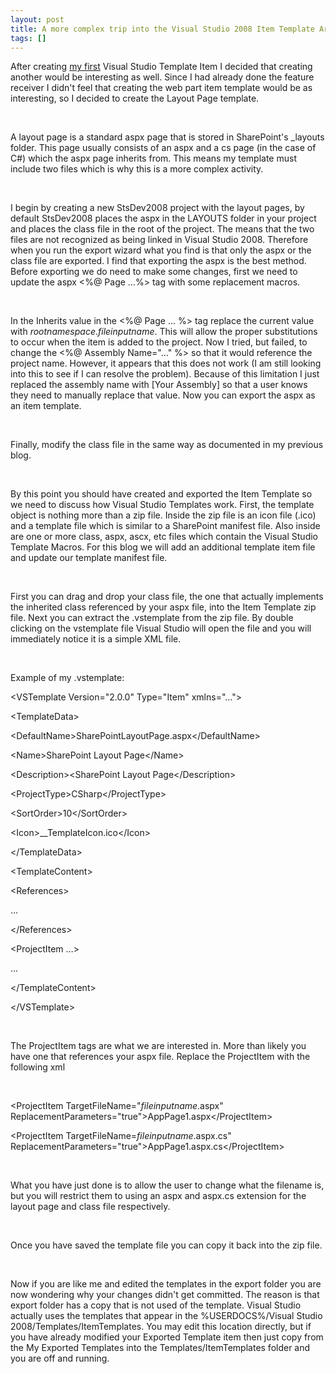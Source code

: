 ```yaml
---
layout: post
title: A more complex trip into the Visual Studio 2008 Item Template Area
tags: []
---
```

After creating [my first](https://blogs.microlinkllc.com/dmcwee/archive/2008/12/21/a-simple-trip-into-the-visual-studio-2008-item-template-area.aspx) Visual Studio Template Item I decided that creating another would be interesting as well. Since I had already done the feature receiver I didn't feel that creating the web part item template would be as interesting, so I decided to create the Layout Page template.

&nbsp; &nbsp;

A layout page is a standard aspx page that is stored in SharePoint's \_layouts folder. This page usually consists of an aspx and a cs page (in the case of C#) which the aspx page inherits from. This means my template must include two files which is why this is a more complex activity.

&nbsp; &nbsp;

I begin by creating a new StsDev2008 project with the layout pages, by default StsDev2008 places the aspx in the LAYOUTS folder in your project and places the class file in the root of the project. The means that the two files are not recognized as being linked in Visual Studio 2008. Therefore when you run the export wizard what you find is that only the aspx or the class file are exported. I find that exporting the aspx is the best method. Before exporting we do need to make some changes, first we need to update the aspx \<%@ Page …%\> tag with some replacement macros.

&nbsp; &nbsp;

In the Inherits value in the \<%@ Page … %\> tag replace the current value with $rootnamespace$.$fileinputname$. This will allow the proper substitutions to occur when the item is added to the project. Now I tried, but failed, to change the \<%@ Assembly Name="…" %\> so that it would reference the project name. However, it appears that this does not work (I am still looking into this to see if I can resolve the problem). Because of this limitation I just replaced the assembly name with [Your Assembly] so that a user knows they need to manually replace that value. Now you can export the aspx as an item template.

&nbsp; &nbsp;

Finally, modify the class file in the same way as documented in my previous blog.

&nbsp; &nbsp;

By this point you should have created and exported the Item Template so we need to discuss how Visual Studio Templates work. First, the template object is nothing more than a zip file. Inside the zip file is an icon file (.ico) and a template file which is similar to a SharePoint manifest file. Also inside are one or more class, aspx, ascx, etc files which contain the Visual Studio Template Macros. For this blog we will add an additional template item file and update our template manifest file.

&nbsp; &nbsp;

First you can drag and drop your class file, the one that actually implements the inherited class referenced by your aspx file, into the Item Template zip file. Next you can extract the .vstemplate from the zip file. By double clicking on the vstemplate file Visual Studio will open the file and you will immediately notice it is a simple XML file.

&nbsp; &nbsp;

Example of my .vstemplate:

\<VSTemplate Version="2.0.0" Type="Item" xmlns="…"\>

\<TemplateData\>

\<DefaultName\>SharePointLayoutPage.aspx\</DefaultName\>

\<Name\>SharePoint Layout Page\</Name\>

\<Description\>\<SharePoint Layout Page\</Description\>

\<ProjectType\>CSharp\</ProjectType\>

\<SortOrder\>10\</SortOrder\>

\<Icon\>\_\_TemplateIcon.ico\</Icon\>

\</TemplateData\>

\<TemplateContent\>

\<References\>

…

\</References\>

\<ProjectItem …\>

...

\</TemplateContent\>

\</VSTemplate\>

&nbsp; &nbsp;

The ProjectItem tags are what we are interested in. More than likely you have one that references your aspx file. Replace the ProjectItem with the following xml

&nbsp; &nbsp;

\<ProjectItem TargetFileName="$fileinputname$.aspx" ReplacementParameters="true"\>AppPage1.aspx\</ProjectItem\>

\<ProjectItem TargetFileName=$fileinputname$.aspx.cs" ReplacementParameters="true"\>AppPage1.aspx.cs\</ProjectItem\>

&nbsp; &nbsp;

What you have just done is to allow the user to change what the filename is, but you will restrict them to using an aspx and aspx.cs extension for the layout page and class file respectively.

&nbsp; &nbsp;

Once you have saved the template file you can copy it back into the zip file.

&nbsp; &nbsp;

Now if you are like me and edited the templates in the export folder you are now wondering why your changes didn't get committed. The reason is that export folder has a copy that is not used of the template. Visual Studio actually uses the templates that appear in the %USERDOCS%/Visual Studio 2008/Templates/ItemTemplates. You may edit this location directly, but if you have already modified your Exported Template item then just copy from the My Exported Templates into the Templates/ItemTemplates folder and you are off and running.

